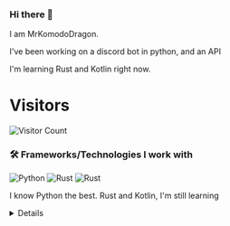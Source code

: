 ### Hi there 👋


I am MrKomodoDragon.

I've been working on a discord bot in python, and an API

I'm learning Rust and Kotlin right now.




# Visitors
![Visitor Count](https://profile-counter.glitch.me/%7BMrKomodoDragon%7D/count.svg)

### 🛠 Frameworks/Technologies I work with
<img alt="Python" src="https://img.shields.io/badge/python%20-%2314354C.svg?&style=for-the-badge&logo=python&logoColor=white"/> <img alt="Rust" src="https://img.shields.io/badge/rust%20-%2314354C.svg?&style=for-the-badge&logo=rust&logoColor=white"/> <img alt="Rust" src="https://img.shields.io/badge/kotlin%20-%2314354C.svg?&style=for-the-badge&logo=kotlin&logoColor=white"/>

I know Python the best. Rust and Kotlin, I'm still learning

<details>
# My Stats
[![Anurag's github stats](https://github-readme-stats.vercel.app/api?username=MrKomodoDragon)](https://github.com/anuraghazra/github-readme-stats)

# Languages I Use
![Top Langs](https://github-readme-stats.vercel.app/api/top-langs/?username=MrKomodoDragon&theme=tokyonight)

# Some more stats
<!--START_SECTION:waka-->
![Profile Views](http://img.shields.io/badge/Profile%20Views-1-blue)

**🐱 My Github Data** 

> 🏆 264 Contributions in the Year 2021
 > 
> 📦 42.3 kB Used in Github's Storage 
 > 
> 🚫 Not Opted to Hire
 > 
> 📜 38 Public Repositories 
 > 
> 🔑 1 Private Repository 
 > 
**I'm an Early 🐤** 

```text
🌞 Morning    76 commits     ██████████░░░░░░░░░░░░░░░   41.08% 
🌆 Daytime    73 commits     █████████░░░░░░░░░░░░░░░░   39.46% 
🌃 Evening    36 commits     ████░░░░░░░░░░░░░░░░░░░░░   19.46% 
🌙 Night      0 commits      ░░░░░░░░░░░░░░░░░░░░░░░░░   0.0%

```
📅 **I'm Most Productive on Tuesday** 

```text
Monday       19 commits     ██░░░░░░░░░░░░░░░░░░░░░░░   10.27% 
Tuesday      40 commits     █████░░░░░░░░░░░░░░░░░░░░   21.62% 
Wednesday    27 commits     ███░░░░░░░░░░░░░░░░░░░░░░   14.59% 
Thursday     23 commits     ███░░░░░░░░░░░░░░░░░░░░░░   12.43% 
Friday       39 commits     █████░░░░░░░░░░░░░░░░░░░░   21.08% 
Saturday     15 commits     ██░░░░░░░░░░░░░░░░░░░░░░░   8.11% 
Sunday       22 commits     ███░░░░░░░░░░░░░░░░░░░░░░   11.89%

```


📊 **This Week I Spent My Time On** 

```text
⌚︎ Time Zone: America/Los_Angeles

💬 Programming Languages: 
HTML                     4 hrs 20 mins       ██████████████░░░░░░░░░░░   56.02% 
Python                   2 hrs 2 mins        ██████░░░░░░░░░░░░░░░░░░░   26.41% 
CSS                      48 mins             ██░░░░░░░░░░░░░░░░░░░░░░░   10.48% 
JSON                     11 mins             ░░░░░░░░░░░░░░░░░░░░░░░░░   2.52% 
Markdown                 9 mins              ░░░░░░░░░░░░░░░░░░░░░░░░░   1.95%

🔥 Editors: 
VS Code                  7 hrs 44 mins       █████████████████████████   100.0%

🐱‍💻 Projects: 
paste-site               6 hrs 58 mins       ██████████████████████░░░   89.92% 
sir-komodobot            20 mins             █░░░░░░░░░░░░░░░░░░░░░░░░   4.47% 
Unknown Project          10 mins             ░░░░░░░░░░░░░░░░░░░░░░░░░   2.36% 
pain-time                8 mins              ░░░░░░░░░░░░░░░░░░░░░░░░░   1.74% 
bottom                   6 mins              ░░░░░░░░░░░░░░░░░░░░░░░░░   1.31%

💻 Operating System: 
Mac                      7 hrs 44 mins       █████████████████████████   100.0%

```

**I Mostly Code in Python** 

```text
Python                   8 repos             ██████████████░░░░░░░░░░░   57.14% 
Rust                     2 repos             ███░░░░░░░░░░░░░░░░░░░░░░   14.29% 
Java                     1 repo              █░░░░░░░░░░░░░░░░░░░░░░░░   7.14% 
HTML                     1 repo              █░░░░░░░░░░░░░░░░░░░░░░░░   7.14% 
Shell                    1 repo              █░░░░░░░░░░░░░░░░░░░░░░░░   7.14%

```


**Timeline**

![Chart not found](https://raw.githubusercontent.com/MrKomodoDragon/MrKomodoDragon/main/charts/bar_graph.png) 


<!--END_SECTION:waka-->
</details>
